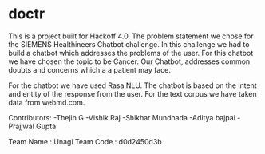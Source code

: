 # doctr

This is a project built for Hackoff 4.0. The problem statement we
 chose for the SIEMENS Healthineers Chatbot challenge. In this challenge
 we had to build a chatbot which addresses the problems of the user. For this chatbot 
 we have chosen the topic to be Cancer. Our Chatbot, addresses common doubts and concerns
 which a a patient may face.
 
For the chatbot we have used Rasa NLU. The chatbot is based on the intent and entity of the response
from the user. For the text corpus we have taken data from webmd.com.

Contributors:
-Thejin G
-Vishik Raj
-Shikhar Mundhada
-Aditya bajpai
-Prajjwal Gupta 

Team Name : Unagi
Team Code : d0d2450d3b
